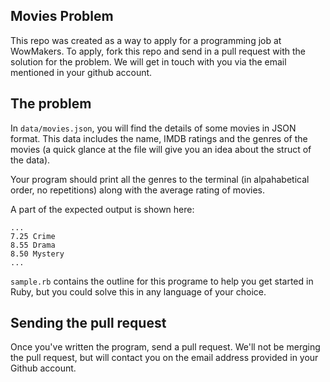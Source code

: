
## Movies Problem

This repo was created as a way to apply for a programming job at WowMakers. To
apply, fork this repo and send in a pull request with the solution for the
problem. We will get in touch with you via the email mentioned in your github 
account.

## The problem

In `data/movies.json`, you will find the details of some movies in JSON format.
This data includes the name, IMDB ratings and the genres of the movies (a quick
glance at the file will give you an idea about the struct of the data).

Your program should print all the genres to the terminal (in alpahabetical 
order, no repetitions) along with the average rating of movies.

A part of the expected output is shown here:

    ...
    7.25 Crime
    8.55 Drama
    8.50 Mystery
    ...

`sample.rb` contains the outline for this programe to help you get started in
Ruby, but you could solve this in any language of your choice.

## Sending the pull request

Once you've written the program, send a pull request. We'll not be merging the
pull request, but will contact you on the email address provided in your Github
account.
